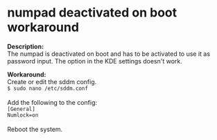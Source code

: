  
numpad deactivated on boot workaround
=====================================

**Description:**<br>
The numpad is deactivated on boot and has to be activated to use it as password input. The option in the KDE settings doesn't work.

**Workaround:**<br>
Create or edit the sddm config.<br>
`$ sudo nano /etc/sddm.conf` <br>
<br>
Add the following to the config:<br>
`[General]`<br>
`Numlock=on`<br>
<br>
Reboot the system.
